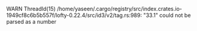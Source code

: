 WARN ThreadId(15) /home/yaseen/.cargo/registry/src/index.crates.io-1949cf8c6b5b557f/lofty-0.22.4/src/id3/v2/tag.rs:989: "33.1" could not be parsed as a number